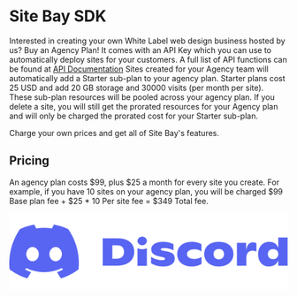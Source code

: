 # Site Bay SDK
Interested in creating your own White Label web design business hosted by us? 
Buy an Agency Plan! It comes with an API Key which you can use to automatically deploy sites for your customers.
A full list of API functions can be found at [API Documentation](https://my.sitebay.org/docs)
Sites created for your Agency team will automatically add a Starter sub-plan to your agency plan. Starter plans cost 25 USD and add 20 GB storage and 30000 visits (per month per site). These sub-plan resources will be pooled across your agency plan. If you delete a site, you will still get the prorated resources for your Agency plan and will only be charged the prorated cost for your Starter sub-plan.

Charge your own prices and get all of Site Bay's features.

## Pricing
An agency plan costs $99, plus $25 a month for every site you create. 
For example, if you have 10 sites on your agency plan, you will be charged $99 Base plan fee + $25 * 10 Per site fee = $349 Total fee.

[<img alt="Join our Discord!" src="discord-logo.svg">](https://discord.gg/4YDyKUxXpw/)
